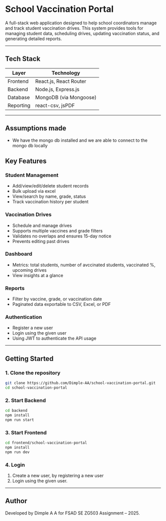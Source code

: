 # School Vaccination Portal

A full-stack web application designed to help school coordinators manage and track student vaccination drives. This system provides tools for managing student data, scheduling drives, updating vaccination status, and generating detailed reports.

---

## Tech Stack

| Layer     | Technology             |
| --------- | ---------------------- |
| Frontend  | React.js, React Router |
| Backend   | Node.js, Express.js    |
| Database  | MongoDB (via Mongoose) |
| Reporting | react-csv, jsPDF       |

---

## Assumptions made

- We have the mongo db installed and we are able to connect to the mongo db locally

## Key Features

### Student Management

- Add/view/edit/delete student records
- Bulk upload via excel
- View/search by name, grade, status
- Track vaccination history per student

### Vaccination Drives

- Schedule and manage drives
- Supports multiple vaccines and grade filters
- Validates no overlaps and ensures 15-day notice
- Prevents editing past drives

### Dashboard

- Metrics: total students, number of avccinated students, vaccinated %, upcoming drives
- View insights at a glance

### Reports

- Filter by vaccine, grade, or vaccination date
- Paginated data exportable to CSV, Excel, or PDF

### Authentication

- Register a new user
- Login using the given user
- Using JWT to authenticate the API usage

---

## Getting Started

### 1. Clone the repository

```bash
git clone https://github.com/Dimple-AA/school-vaccination-portal.git
cd school-vaccination-portal
```

### 2. Start Backend

```bash
cd backend
npm install
npm run start
```

### 3. Start Frontend

```bash
cd frontend/school-vaccination-portal
npm install
npm run dev
```

### 4. Login

1. Create a new user, by registering a new user
2. Login using the given user.

---

## Author

Developed by Dimple A A for FSAD SE ZG503 Assignment – 2025.
